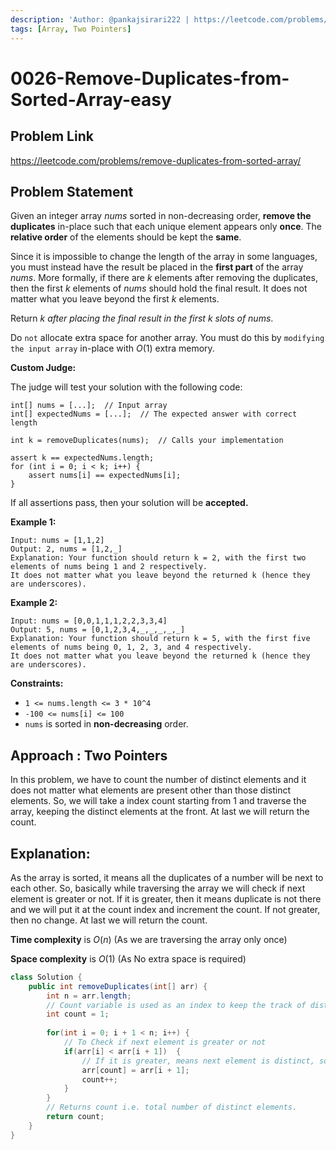 ```yaml
---
description: 'Author: @pankajsirari222 | https://leetcode.com/problems/remove-duplicates-from-sorted-array/'
tags: [Array, Two Pointers]
---
```


# 0026-Remove-Duplicates-from-Sorted-Array-easy

## Problem Link

https://leetcode.com/problems/remove-duplicates-from-sorted-array/

## Problem Statement

Given an integer array $nums$ sorted in non-decreasing order, **remove the duplicates** in-place such that each unique element appears only **once**.
The **relative order** of the elements should be kept the **same**.

Since it is impossible to change the length of the array in some languages, you must instead have the result be placed in the **first part** of the array $nums$. 
More formally, if there are $k$ elements after removing the duplicates, then the first $k$ elements of $nums$ should hold the final result. 
It does not matter what you leave beyond the first $k$ elements.

Return $k$ _after placing the final result in the first_ $k$ _slots of_ $nums$.

Do `not` allocate extra space for another array. You must do this by `modifying the input array` in-place with $O(1)$ extra memory.

**Custom Judge:**

The judge will test your solution with the following code:
```
int[] nums = [...];  // Input array
int[] expectedNums = [...];  // The expected answer with correct length

int k = removeDuplicates(nums);  // Calls your implementation

assert k == expectedNums.length;
for (int i = 0; i < k; i++) {
    assert nums[i] == expectedNums[i];
}
```

If all assertions pass, then your solution will be **accepted.**

**Example 1:**

```
Input: nums = [1,1,2]
Output: 2, nums = [1,2,_]
Explanation: Your function should return k = 2, with the first two elements of nums being 1 and 2 respectively.
It does not matter what you leave beyond the returned k (hence they are underscores).
```

**Example 2:**

```
Input: nums = [0,0,1,1,1,2,2,3,3,4]
Output: 5, nums = [0,1,2,3,4,_,_,_,_,_]
Explanation: Your function should return k = 5, with the first five elements of nums being 0, 1, 2, 3, and 4 respectively.
It does not matter what you leave beyond the returned k (hence they are underscores).
```


**Constraints:**

- `1 <= nums.length <= 3 * 10^4`
- `-100 <= nums[i] <= 100`
- `nums` is sorted in **non-decreasing** order.

## Approach : Two Pointers

In this problem, we have to count the number of distinct elements and it does not matter what elements are present other than those distinct elements.
So, we will take a index count starting from 1 and traverse the array, keeping the distinct elements at the front. At last we will return the count.

## Explanation:
As the array is sorted, it means all the duplicates of a number will be next to each other.
So, basically while traversing the array we will check if next element is greater or not.
If it is greater, then it means duplicate is not there and we will put it at the count index and increment the count.
If not greater, then no change.
At last we will return the count.

**Time complexity** is $O(n)$ (As we are traversing the array only once)

**Space complexity** is $O(1)$ (As No extra space is required) 

<Tabs>
<TabItem value="java" label="Java">
<SolutionAuthor name="@pankajsirari222"/>

```java
class Solution {
    public int removeDuplicates(int[] arr) {
        int n = arr.length;
        // Count variable is used as an index to keep the track of distinct variables and it starts from 1.
        int count = 1;
        
        for(int i = 0; i + 1 < n; i++) {
            // To Check if next element is greater or not
            if(arr[i] < arr[i + 1])  {
                // If it is greater, means next element is distinct, so add it to count index and increment count by 1.
                arr[count] = arr[i + 1];	
                count++;
            }
        }
        // Returns count i.e. total number of distinct elements.
        return count;
    }
}
    
    
```

</TabItem>
</Tabs>
